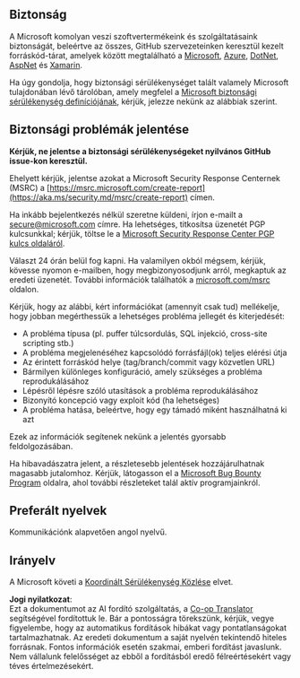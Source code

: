 <!--
CO_OP_TRANSLATOR_METADATA:
{
  "original_hash": "cc205495d4eace1fabcdee963024069f",
  "translation_date": "2025-06-12T11:11:50+00:00",
  "source_file": "SECURITY.md",
  "language_code": "hu"
}
-->
## Biztonság

A Microsoft komolyan veszi szoftvertermékeink és szolgáltatásaink biztonságát, beleértve az összes, GitHub szervezeteinken keresztül kezelt forráskód-tárat, amelyek között megtalálható a [Microsoft](https://github.com/Microsoft), [Azure](https://github.com/Azure), [DotNet](https://github.com/dotnet), [AspNet](https://github.com/aspnet) és [Xamarin](https://github.com/xamarin).

Ha úgy gondolja, hogy biztonsági sérülékenységet talált valamely Microsoft tulajdonában lévő tárolóban, amely megfelel a [Microsoft biztonsági sérülékenység definíciójának](https://aka.ms/security.md/definition), kérjük, jelezze nekünk az alábbiak szerint.

## Biztonsági problémák jelentése

**Kérjük, ne jelentse a biztonsági sérülékenységeket nyilvános GitHub issue-kon keresztül.**

Ehelyett kérjük, jelentse azokat a Microsoft Security Response Centernek (MSRC) a [https://msrc.microsoft.com/create-report](https://aka.ms/security.md/msrc/create-report) címen.

Ha inkább bejelentkezés nélkül szeretne küldeni, írjon e-mailt a [secure@microsoft.com](mailto:secure@microsoft.com) címre. Ha lehetséges, titkosítsa üzenetét PGP kulcsunkkal; kérjük, töltse le a [Microsoft Security Response Center PGP kulcs oldaláról](https://aka.ms/security.md/msrc/pgp).

Választ 24 órán belül fog kapni. Ha valamilyen okból mégsem, kérjük, kövesse nyomon e-mailben, hogy megbizonyosodjunk arról, megkaptuk az eredeti üzenetét. További információk találhatók a [microsoft.com/msrc](https://www.microsoft.com/msrc) oldalon.

Kérjük, hogy az alábbi, kért információkat (amennyit csak tud) mellékelje, hogy jobban megérthessük a lehetséges probléma jellegét és kiterjedését:

  * A probléma típusa (pl. puffer túlcsordulás, SQL injekció, cross-site scripting stb.)
  * A probléma megjelenéséhez kapcsolódó forrásfájl(ok) teljes elérési útja
  * Az érintett forráskód helye (tag/branch/commit vagy közvetlen URL)
  * Bármilyen különleges konfiguráció, amely szükséges a probléma reprodukálásához
  * Lépésről lépésre szóló utasítások a probléma reprodukálásához
  * Bizonyító koncepció vagy exploit kód (ha lehetséges)
  * A probléma hatása, beleértve, hogy egy támadó miként használhatná ki azt

Ezek az információk segítenek nekünk a jelentés gyorsabb feldolgozásában.

Ha hibavadászatra jelent, a részletesebb jelentések hozzájárulhatnak magasabb jutalomhoz. Kérjük, látogasson el a [Microsoft Bug Bounty Program](https://aka.ms/security.md/msrc/bounty) oldalra, ahol további részleteket talál aktív programjainkról.

## Preferált nyelvek

Kommunikációnk alapvetően angol nyelvű.

## Irányelv

A Microsoft követi a [Koordinált Sérülékenység Közlése](https://aka.ms/security.md/cvd) elvet.

**Jogi nyilatkozat**:  
Ezt a dokumentumot az AI fordító szolgáltatás, a [Co-op Translator](https://github.com/Azure/co-op-translator) segítségével fordítottuk le. Bár a pontosságra törekszünk, kérjük, vegye figyelembe, hogy az automatikus fordítások hibákat vagy pontatlanságokat tartalmazhatnak. Az eredeti dokumentum a saját nyelvén tekintendő hiteles forrásnak. Fontos információk esetén szakmai, emberi fordítást javaslunk. Nem vállalunk felelősséget az ebből a fordításból eredő félreértésekért vagy téves értelmezésekért.